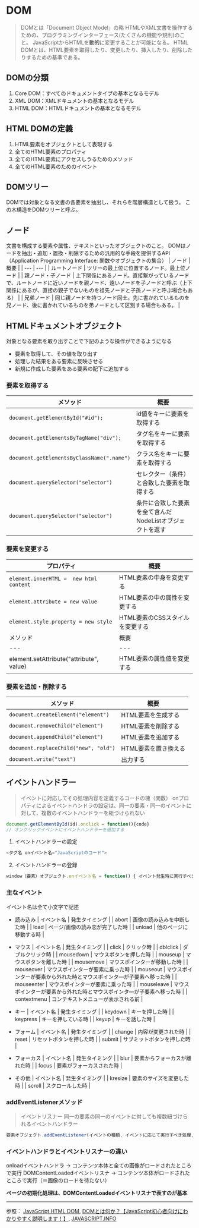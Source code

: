 # DOM
> DOMとは「Document Object Model」の略
> HTMLやXML文書を操作するための、プログラミングインターフェース(たくさんの機能や規則)のこと。
> JavaScriptからHTMLを**動的**に変更することが可能になる。
> HTML DOMとは、HTML要素を取得したり、変更したり、挿入したり、削除したりするための基準である。

## DOMの分類
1. Core DOM：すべてのドキュメントタイプの基本となるモデル
2. XML DOM：XMLドキュメントの基本となるモデル
3. HTML DOM：HTMLドキュメントの基本となるモデル

## HTML DOMの定義
1. HTML要素をオブジェクトとして表現する
2. 全てのHTML要素のプロパティ
3. 全てのHTML要素にアクセスしうるためのメソッド
4. 全てのHTML要素のためのイベント

## DOMツリー
DOMでは対象となる文書の各要素を抽出し、それらを階層構造として扱う。
この木構造をDOMツリーと呼ぶ。

## ノード
文書を構成する要素や属性、テキストといったオブジェクトのこと。
DOMはノードを抽出・追加・置換・削除するための汎用的な手段を提供するAPI（Application Programming Interface: 関数やオブジェクトの集合）
| ノード | 概要 |
| --- | --- |
| ルートノード | ツリーの最上位に位置するノード。最上位ノード |
| 親ノード・子ノード | 上下関係にあるノード。直接繋がっているノードで、ルートノードに近いノードを親ノード、遠いノードを子ノードと呼ぶ（上下関係にあるが、直接の親子でないものを祖先ノードと子孫ノードと呼ぶ場合もある） |
| 兄弟ノード | 同じ親ノードを持つノード同士。先に書かれているものを兄ノード、後に書かれているものを弟ノードとして区別する場合もある。 |

## HTMLドキュメントオブジェクト
対象となる要素を取り出すことで下記のような操作ができるようになる
- 要素を取得して、その値を取り出す
- 処理した結果をある要素に反映させる
- 新規に作成した要素をある要素の配下に追加する

### 要素を取得する
| メソッド | 概要 |
| --- | --- |
| `document.getElementById("#id");` | id値をキーに要素を取得する |
| `document.getElementsByTagName("div");` | タグ名をキーに要素を取得する |
| `document.getElementsByClassName(".name")` | クラス名をキーに要素を取得する |
| `document.querySelector("selector")` | セレクター（条件）と合致した要素を取得する |
| `document.querySelector("selector")` | 条件に合致した要素を全て含んだNodeListオブジェクトを返す |

### 要素を変更する
| プロパティ | 概要 |
| --- | --- |
| `element.innerHTML =  new html content` | HTML要素の中身を変更する |
| `element.attribute = new value` | HTML要素の中の属性を変更する |
| `element.style.property = new style` | HTML要素のCSSスタイルを変更する |
| メソッド | 概要 |
| --- | --- |
| element.setAttribute("attribute", value) | HTML要素の属性値を変更する |

### 要素を追加・削除する
| メソッド | 概要 |
| --- | --- |
| `document.createElement("element")` | HTML要素を生成する |
| `document.removeChild("element")` | HTML要素を削除する |
| `document.appendChild("element")` | HTML要素を追加する |
| `document.replaceChild("new", "old")` | HTML要素を置き換える |
| `document.write("text")` | 出力する |


## イベントハンドラー
> イベントに対応してその処理内容を定義するコードの塊（関数）
> onプロパティによるイベントハンドラの設定は、同一の要素・同一のイベントに対して、複数のイベントハンドラーを紐づけられない

```js
document.getElementById(id).onclick = function(){code}
// オンクリックイベントにイベントハンドラーを追加する
```
1. イベントハンドラーの設定
```js
<タグ名 onイベント名="JavaScriptのコード">
```
2. イベントハンドラーの登録
```js
window（要素）オブジェクト.onイベント名 = function() { イベント発生時に実行すべき処理 }
```

### 主なイベント
イベント名は全て小文字で記述

- 読み込み
| イベント名 | 発生タイミング |
| abort | 画像の読み込みを中断した時 |
| load | ページ/画像の読み恋が完了した時 |
| unload | 他のページに移動する時 |

- マウス
| イベント名 | 発生タイミング |
| click | クリック時 |
| dblclick | ダブルクリック時 |
| mousedown | マウスボタンを押した時 |
| mouseup | マウスボタンを離した時 |
| mousemove | マウスポインターが移動した時 |
| mouseover | マウスポインターが要素に乗った時 |
| mouseout | マウスポインターが要素から外れた時とマウスポインタ―が子要素へ移った時 |
| mouseenter | マウスポインターが要素に乗った時 |
| mouseleave | マウスポインターが要素から外れた時とマウスポインタ―が子要素へ移った時 |
| contextmenu | コンテキストメニューが表示される前 |

- キー
| イベント名 | 発生タイミング |
| keydown | キーを押した時 |
| keypress | キーを押している時 |
| keyup | キーを話した時 |

- フォーム
| イベント名 | 発生タイミング |
| change | 内容が変更された時 |
| reset | リセットボタンを押した時 |
| submit | サブミットボタンを押した時 |

- フォーカス
| イベント名 | 発生タイミング |
| blur | 要素からフォーカスが離れた時 |
| focus | 要素がフォーカスされた時 |

- その他
| イベント名 | 発生タイミング |
| kresize | 要素のサイズを変更した時 |
| scroll | スクロールした時 |

### addEventListenerメソッド
> イベントリスナー
> 同一の要素の同一のイベントに対しても複数紐づけられるイベントハンドラー
```js
要素オブジェクト.addEventListener(イベントの種類, イベントに応じて実行すべき処理, イベントの方向)
```

### イベントハンドラとイベントリスナーの違い
onloadイベントハンドラ -> コンテンツ本体と全ての画像がロードされたところで実行
DOMContentLoadedイベントリスナ -> コンテンツ本体がロードされたところで実行（＝画像のロードを待たない）

**ページの初期化処理は、DOMContentLoadedイベントリスナで表すのが基本**

***


参照：
[JavaScript HTML DOM](https://www.w3schools.com/js/js_htmldom.asp),
[DOMとは何か？【JavaScript初心者向けにわかりやすく説明します！】](https://watablogtravel.com/document-object-model/),
[JAVASCRIPT.INFO](https://ja.javascript.info/modifying-document)